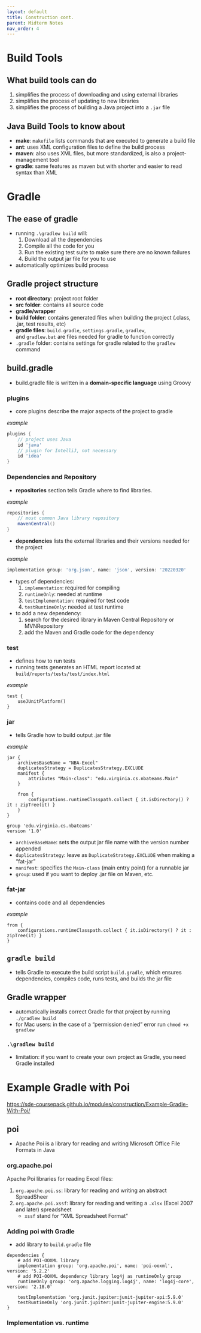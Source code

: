 ```yaml
---
layout: default
title: Construction cont.
parent: Midterm Notes
nav_order: 4
---
```

# Build Tools
## What build tools can do
1. simplifies the process of downloading and using external libraries
2. simplifies the process of updating to new libraries
3. simplifies the process of building a Java project into a `.jar` file
## Java Build Tools to know about
- **make**: `makefile` lists commands that are executed to generate a build file
- **ant**: uses XML configuration files to define the build process
- **maven**: also uses XML files, but more standardized, is also a project-management tool
- **gradle**: same features as maven but with shorter and easier to read syntax than XML
# Gradle
## The ease of gradle
- running `.\gradlew build` will:
	1. Download all the dependencies
	2. Compile all the code for you
	3. Run the existing test suite to make sure there are no known failures
	4. Build the output jar file for you to use
- automatically optimizes build process
## Gradle project structure
- **root directory**: project root folder
- **src folder**: contains all source code
- **gradle/wrapper**
- **build folder**: contains generated files when building the project (.class, .jar, test results, etc)
- **gradle files**: `build.gradle`, `settings.gradle`, `gradlew`, and `gradlew.bat` are files needed for gradle to function correctly
- `.gradle` folder: contains settings for gradle related to the `gradlew` command
## build.gradle
- build.gradle file is written in a **domain-specific language** using Groovy
### plugins

- core plugins describe the major aspects of the project to gradle

*example*
```Groovy
plugins {
	// project uses Java
    id 'java'
    // plugin for IntelliJ, not necessary
    id 'idea'
}
```
### Dependencies and Repository
- **repositories** section tells Gradle where to find libraries.

*example*
```Groovy
repositories {
	// most common Java library repository
	mavenCentral()
}
```
    
- **dependencies** lists the external libraries and their versions needed for the project

*example*
```Groovy
implementation group: 'org.json', name: 'json', version: '20220320'
```

- types of dependencies:
	1. `implementation`: required for compiling
	2. `runtimeOnly`: needed at runtime
	3. `testImplementation`: required for test code
	4. `testRuntimeOnly`: needed at test runtime
- to add a new dependency:
	1. search for the desired library in Maven Central Repository or MVNRepository
	2. add the Maven and Gradle code for the dependency
### test
- defines how to run tests
- running tests generates an HTML report located at `build/reports/tests/test/index.html`

*example*
```
test {
    useJUnitPlatform()
}
```
### jar
- tells Gradle how to build output .jar file

*example*
```
jar {
    archivesBaseName = "NBA-Excel"
    duplicatesStrategy = DuplicatesStrategy.EXCLUDE
    manifest {
        attributes "Main-class": "edu.virginia.cs.nbateams.Main"
    }

    from {
        configurations.runtimeClasspath.collect { it.isDirectory() ? it : zipTree(it) }
    }
}

group 'edu.virginia.cs.nbateams'
version '1.0'
```
- `archiveBaseName`: sets the output jar file name with the version number appended
- `duplicatesStrategy`: leave as `DuplicateStrategy.EXCLUDE` when making a “fat-jar”
- `manifest`: specifies the `Main-class` (main entry point) for a runnable jar
- `group`: used if you want to deploy .jar file on Maven, etc.
### fat-jar
- contains code and all dependencies

*example*
```
from {
    configurations.runtimeClasspath.collect { it.isDirectory() ? it : zipTree(it) }
}
```
## `gradle build`
- tells Gradle to execute the build script `build.gradle`, which ensures dependencies, compiles code, runs tests, and builds the jar file
## Gradle wrapper
- automatically installs correct Gradle for that project by running `./gradlew build`
- for Mac users: in the case of a “permission denied” error run `chmod +x gradlew`
### `.\gradlew build`
- limitation: if you want to create your own project as Gradle, you need Gradle installed
# Example Gradle with Poi
https://sde-coursepack.github.io/modules/construction/Example-Gradle-With-Poi/
## poi
- Apache Poi is a library for reading and writing Microsoft Office File Formats in Java
### org.apache.poi
Apache Poi libraries for reading Excel files:
1. `org.apache.poi.ss`: library for reading and writing an abstract SpreadSheer
2. `org.apache.poi.xssf`: library for reading and writing a `.xlsx` (Excel 2007 and later) spreadsheet
	- `xssf` stand for “XML Spreadsheet Format”
### Adding poi with Gradle
- add library to `build.gradle` file
```shell
dependencies {
	# add POI-OOXML library
    implementation group: 'org.apache.poi', name: 'poi-ooxml', version: '5.2.2'
    # add POI-OOXML dependency library log4j as runtimeOnly group
    runtimeOnly group: 'org.apache.logging.log4j', name: 'log4j-core', version: '2.18.0'

    testImplementation 'org.junit.jupiter:junit-jupiter-api:5.9.0'
    testRuntimeOnly 'org.junit.jupiter:junit-jupiter-engine:5.9.0'
}
```
### Implementation vs. runtime
